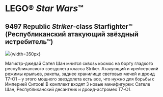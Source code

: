 # LEGO® *Star Wars*™

## 9497 Republic *Striker*-class Starfighter™ (Республиканский атакующий звёздный истребитель™)

![](https://www.lego.com/cdn/product-assets/product.img.pri/9497_prod.jpg){width=350px}

Магистр-джедай Сател Шан мчится сквозь космос на борту гладкого республиканского звездолета класса Striker. Атакующий и крейсерский режимы крыльев, ракеты, заднее хранилище световых мечей и дроид T7-O1 – у этого мощного звездолета есть все, что нужно для борьбы с Империей Ситхов! В комплект входят 3 новые минифигурки: Сателе Шан, Республиканский десантник и дроид-астромех T7-O1.